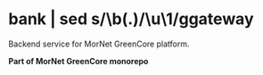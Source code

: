 # bank | sed s/\b\(.\)/\u\1/ggateway

Backend service for MorNet GreenCore platform.

**Part of MorNet GreenCore monorepo**
